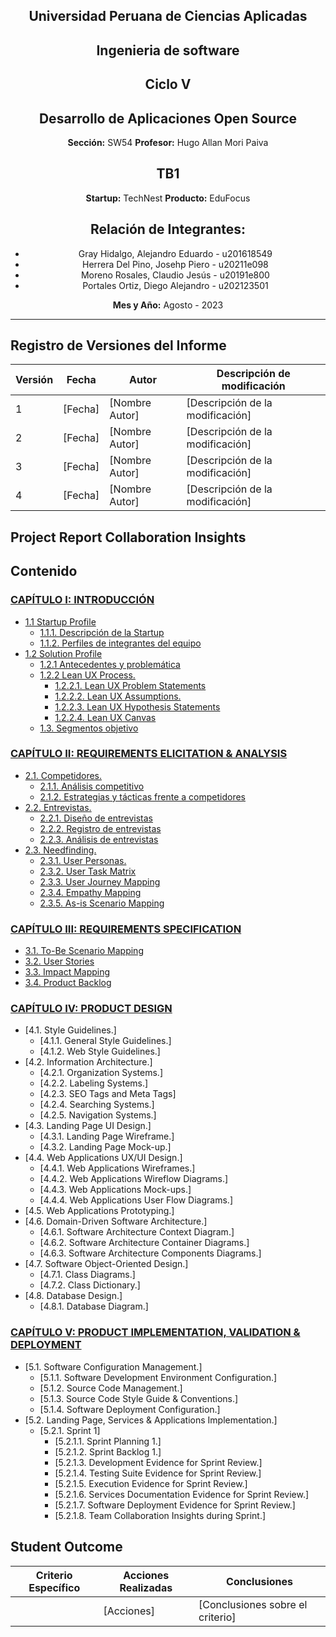 <div align="center">

## Universidad Peruana de Ciencias Aplicadas 
## Ingenieria de software 
## Ciclo V

## Desarrollo de Aplicaciones Open Source
**Sección:** SW54
**Profesor:** Hugo Allan Mori Paiva

## **TB1**

**Startup:** TechNest
**Producto:** EduFocus

## Relación de Integrantes:
- Gray Hidalgo, Alejandro Eduardo - u201618549
- Herrera Del Pino, Josehp Piero - u20211e098
- Moreno Rosales, Claudio Jesús - u20191e800
- Portales Ortiz, Diego Alejandro - u202123501

**Mes y Año:** Agosto - 2023

</div>

***


## Registro de Versiones del Informe

| Versión | Fecha       | Autor            | Descripción de modificación       |
| ------- | ----------- | ---------------- | --------------------------------- |
| 1    | [Fecha]     | [Nombre Autor]  | [Descripción de la modificación] |
| 2    | [Fecha]     | [Nombre Autor]  | [Descripción de la modificación] |
| 3    | [Fecha]     | [Nombre Autor]  | [Descripción de la modificación] |
| 4    | [Fecha]     | [Nombre Autor]  | [Descripción de la modificación] |


## Project Report Collaboration Insights

## **Contenido**
### [CAPÍTULO I: INTRODUCCIÓN](/Informe-de-Trabajo/capitulos/capitulo1.md#capitulo1-introduccion)
- [1.1 Startup Profile](#startup-profile)
  - [1.1.1. Descripción de la Startup](#descripcion-de-la-startup)
  - [1.1.2. Perfiles de integrantes del equipo](#perfiles-de-integrantes)
- [1.2 Solution Profile](#solution-profile)
  - [1.2.1 Antecedentes y problemática](#antecedentes-y-problematica)
  - [1.2.2 Lean UX Process.](#lean-ux-process)
    - [1.2.2.1. Lean UX Problem Statements](#lean-ux-problem-statements)
    - [1.2.2.2. Lean UX Assumptions.](#lean-ux-assumptions)
    - [1.2.2.3. Lean UX Hypothesis Statements](#lean-ux-hypothesis-statements)
    - [1.2.2.4. Lean UX Canvas](#lean-ux-canvas)
  - [1.3. Segmentos objetivo](#segmentos-objetivos)

### [CAPÍTULO II: REQUIREMENTS ELICITATION & ANALYSIS](/Informe-de-Trabajo/capitulos/capitulo2.md#capitulo2-requirements-elicitation)
- [2.1. Competidores.](#competidores)
  - [2.1.1. Análisis competitivo](#analisis-competitivo)
  - [2.1.2. Estrategias y tácticas frente a competidores](#estrategias-tacticas-a-competidores)
- [2.2. Entrevistas.](#entrevistas)
  - [2.2.1. Diseño de entrevistas](#diseño-de-entrevistas)
  - [2.2.2. Registro de entrevistas](#registro-de-entrevistas)
  - [2.2.3. Análisis de entrevistas](#analisis-de-entrevistas)
- [2.3. Needfinding.](#needfinding)
  - [2.3.1. User Personas.](#user-personas)
  - [2.3.2. User Task Matrix](#user-task-matrix)
  - [2.3.3. User Journey Mapping](#user-journey-mapping)
  - [2.3.4. Empathy Mapping](#empathy-map)
  - [2.3.5. As-is Scenario Mapping](#as-is-scenario-map)

### [CAPÍTULO III: REQUIREMENTS SPECIFICATION](/Informe-de-Trabajo/capitulos/capitulo3.md#capitulo3-requirements-specification)
- [3.1. To-Be Scenario Mapping](#to-be-scenario-map)
- [3.2. User Stories](#user-stories)
- [3.3. Impact Mapping](#impact-map)
- [3.4. Product Backlog](#product-bakclog)

### [CAPÍTULO IV: PRODUCT DESIGN](/Informe-de-Trabajo/capitulos/capitulo4.md#capitulo4-product-design)
- [4.1. Style Guidelines.]
  - [4.1.1. General Style Guidelines.]
  - [4.1.2. Web Style Guidelines.]
- [4.2. Information Architecture.]
  - [4.2.1. Organization Systems.]
  - [4.2.2. Labeling Systems.]
  - [4.2.3. SEO Tags and Meta Tags]
  - [4.2.4. Searching Systems.]
  - [4.2.5. Navigation Systems.]
- [4.3. Landing Page UI Design.]
  - [4.3.1. Landing Page Wireframe.]
  - [4.3.2. Landing Page Mock-up.]
- [4.4. Web Applications UX/UI Design.]
  - [4.4.1. Web Applications Wireframes.]
  - [4.4.2. Web Applications Wireflow Diagrams.]
  - [4.4.3. Web Applications Mock-ups.]
  - [4.4.4. Web Applications User Flow Diagrams.]
- [4.5. Web Applications Prototyping.]
- [4.6. Domain-Driven Software Architecture.]
  - [4.6.1. Software Architecture Context Diagram.]
  - [4.6.2. Software Architecture Container Diagrams.]
  - [4.6.3. Software Architecture Components Diagrams.]
- [4.7. Software Object-Oriented Design.]
  - [4.7.1. Class Diagrams.]
  - [4.7.2. Class Dictionary.]
- [4.8. Database Design.]
  - [4.8.1. Database Diagram.]

### [CAPÍTULO V: PRODUCT IMPLEMENTATION, VALIDATION & DEPLOYMENT](/Informe-de-Trabajo/capitulos/capitulo5.md#capitulo5-product-implementation)
- [5.1. Software Configuration Management.]
  - [5.1.1. Software Development Environment Configuration.]
  - [5.1.2. Source Code Management.]
  - [5.1.3. Source Code Style Guide & Conventions.]
  - [5.1.4. Software Deployment Configuration.]
- [5.2. Landing Page, Services & Applications Implementation.]
  - [5.2.1. Sprint 1]
    - [5.2.1.1. Sprint Planning 1.]
    - [5.2.1.2. Sprint Backlog 1.]
    - [5.2.1.3. Development Evidence for Sprint Review.]
    - [5.2.1.4. Testing Suite Evidence for Sprint Review.]
    - [5.2.1.5. Execution Evidence for Sprint Review.]
    - [5.2.1.6. Services Documentation Evidence for Sprint Review.]
    - [5.2.1.7. Software Deployment Evidence for Sprint Review.]
    - [5.2.1.8. Team Collaboration Insights during Sprint.]




## Student Outcome
| Criterio Específico | Acciones Realizadas | Conclusiones                                      |
| ------------------- | ------------------- | ------------------------------------------------- |
|  | [Acciones] | [Conclusiones sobre el criterio]               |



